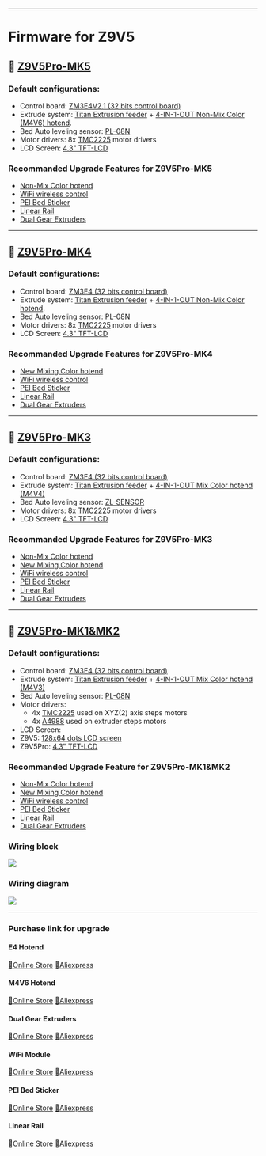 <!-- ### :globe_with_meridians: Choose Language (Translated by google)
[![](../../lanpic/ES.png)](https://github-com.translate.goog/ZONESTAR3D/Firmware/tree/master/Z9/Z9V5?_x_tr_sl=en&_x_tr_tl=es)
[![](../../lanpic/PT.png)](https://github-com.translate.goog/ZONESTAR3D/Firmware/tree/master/Z9/Z9V5?_x_tr_sl=en&_x_tr_tl=pt)
[![](../../lanpic/FR.png)](https://github-com.translate.goog/ZONESTAR3D/Firmware/tree/master/Z9/Z9V5?_x_tr_sl=en&_x_tr_tl=fr)
[![](../../lanpic/DE.png)](https://github-com.translate.goog/ZONESTAR3D/Firmware/tree/master/Z9/Z9V5?_x_tr_sl=en&_x_tr_tl=de)
[![](../../lanpic/IT.png)](https://github-com.translate.goog/ZONESTAR3D/Firmware/tree/master/Z9/Z9V5?_x_tr_sl=en&_x_tr_tl=it)
[![](../../lanpic/SW.png)](https://github-com.translate.goog/ZONESTAR3D/Firmware/tree/master/Z9/Z9V5?_x_tr_sl=en&_x_tr_tl=sv)
[![](../../lanpic/PL.png)](https://github-com.translate.goog/ZONESTAR3D/Firmware/tree/master/Z9/Z9V5?_x_tr_sl=en&_x_tr_tl=pl)
[![](../../lanpic/DK.png)](https://github-com.translate.goog/ZONESTAR3D/Firmware/tree/master/Z9/Z9V5?_x_tr_sl=en&_x_tr_tl=da)
[![](../../lanpic/CZ.png)](https://github-com.translate.goog/ZONESTAR3D/Firmware/tree/master/Z9/Z9V5?_x_tr_sl=en&_x_tr_tl=cs)
[![](../../lanpic/HR.png)](https://github-com.translate.goog/ZONESTAR3D/Firmware/tree/master/Z9/Z9V5?_x_tr_sl=en&_x_tr_tl=hr)
[![](../../lanpic/RO.png)](https://github-com.translate.goog/ZONESTAR3D/Firmware/tree/master/Z9/Z9V5?_x_tr_sl=en&_x_tr_tl=ro)
[![](../../lanpic/SK.png)](https://github-com.translate.goog/ZONESTAR3D/Firmware/tree/master/Z9/Z9V5?_x_tr_sl=en&_x_tr_tl=sk)

[![](../../lanpic/RU.png)](https://github-com.translate.goog/ZONESTAR3D/Firmware/tree/master/Z9/Z9V5?_x_tr_sl=en&_x_tr_tl=ru)
[![](../../lanpic/JP.png)](https://github-com.translate.goog/ZONESTAR3D/Firmware/tree/master/Z9/Z9V5?_x_tr_sl=en&_x_tr_tl=ja)
[![](../../lanpic/KR.png)](https://github-com.translate.goog/ZONESTAR3D/Firmware/tree/master/Z9/Z9V5?_x_tr_sl=en&_x_tr_tl=ko)
[![](../../lanpic/ID.png)](https://github-com.translate.goog/ZONESTAR3D/Firmware/tree/master/Z9/Z9V5?_x_tr_sl=en&_x_tr_tl=id)
[![](../../lanpic/TH.png)](https://github-com.translate.goog/ZONESTAR3D/Firmware/tree/master/Z9/Z9V5?_x_tr_sl=en&_x_tr_tl=th)
[![](../../lanpic/VN.png)](https://github-com.translate.goog/ZONESTAR3D/Firmware/tree/master/Z9/Z9V5?_x_tr_sl=en&_x_tr_tl=vi)
[![](../../lanpic/IL.png)](https://github-com.translate.goog/ZONESTAR3D/Firmware/tree/master/Z9/Z9V5?_x_tr_sl=en&_x_tr_tl=iw)
[![](../../lanpic/SA.png)](https://github-com.translate.goog/ZONESTAR3D/Firmware/tree/master/Z9/Z9V5?_x_tr_sl=en&_x_tr_tl=ar)
[![](../../lanpic/TR.png)](https://github-com.translate.goog/ZONESTAR3D/Firmware/tree/master/Z9/Z9V5?_x_tr_sl=en&_x_tr_tl=tr)
[![](../../lanpic/GR.png)](https://github-com.translate.goog/ZONESTAR3D/Firmware/tree/master/Z9/Z9V5?_x_tr_sl=en&_x_tr_tl=el)
[![](../../lanpic/BR.png)](https://github-com.translate.goog/ZONESTAR3D/Firmware/tree/master/Z9/Z9V5?_x_tr_sl=en&_x_tr_tl=pt)
[![](../../lanpic/CN.png)](https://github-com.translate.goog/ZONESTAR3D/Firmware/tree/master/Z9/Z9V5?_x_tr_sl=en&_x_tr_tl=zh-CN) -->

-----
# Firmware for Z9V5  
## :file_folder: [Z9V5Pro-MK5](./bin/Z9V5Pro-MK5)
### Default configurations:
- Control board: [ZM3E4V2.1 (32 bits control board)](#zm3e4)
- Extrude system: [Titan Extrusion feeder](https://www.aliexpress.com/item/3256801491924265.html) + [4-IN-1-OUT Non-Mix Color (M4V6) hotend](https://github.com/ZONESTAR3D/Upgrade-kit-guide/tree/main/HOTEND/M4%20%204-IN-1-OUT%20Mixing%20Color%20Hotend/M4_V6).
- Bed Auto leveling sensor: [PL-08N](https://www.aliexpress.com/item/2255800409994958.html)
- Motor drivers: 8x [TMC2225](https://www.aliexpress.com/item/3256803084406467.html) motor drivers
- LCD Screen: [4.3" TFT-LCD](https://github.com/ZONESTAR3D/Upgrade-kit-guide/tree/main/TFT-LCD/LCD-DWIN)   

### Recommanded Upgrade Features for Z9V5Pro-MK5
- [Non-Mix Color hotend](#e4-hotend)
- [WiFi wireless control](#wifi-module)
- [PEI Bed Sticker](#pei-bed-sticker) 
- [Linear Rail](#linear-rail) 
- [Dual Gear Extruders](#dual-gear-extruders)

-----
## :file_folder: [Z9V5Pro-MK4](./bin/Z9V5Pro-MK4)
### Default configurations:
- Control board: [ZM3E4 (32 bits control board)](#zm3e4)
- Extrude system: [Titan Extrusion feeder](https://www.aliexpress.com/item/3256801491924265.html) + [4-IN-1-OUT Non-Mix Color hotend](https://github.com/ZONESTAR3D/Upgrade-kit-guide/tree/main/HOTEND/E4%204-IN-1-OUT%20Non-Mixing%20Color%20Hotend).
- Bed Auto leveling sensor: [PL-08N](https://www.aliexpress.com/item/2255800409994958.html)
- Motor drivers: 8x [TMC2225](https://www.aliexpress.com/item/3256803084406467.html) motor drivers
- LCD Screen: [4.3" TFT-LCD](https://github.com/ZONESTAR3D/Upgrade-kit-guide/tree/main/TFT-LCD/LCD-DWIN)   

### Recommanded Upgrade Features for Z9V5Pro-MK4
- [New Mixing Color hotend](#m4v6-hotend)
- [WiFi wireless control](#wifi-module)
- [PEI Bed Sticker](#pei-bed-sticker) 
- [Linear Rail](#linear-rail) 
- [Dual Gear Extruders](#dual-gear-extruders)

-----
## :file_folder: [Z9V5Pro-MK3](./bin/Z9V5Pro-MK3)
### Default configurations:
- Control board: [ZM3E4 (32 bits control board)](#zm3e4)
- Extrude system: [Titan Extrusion feeder](https://www.aliexpress.com/item/3256801491924265.html) + [4-IN-1-OUT Mix Color hotend (M4V4)](https://github.com/ZONESTAR3D/Upgrade-kit-guide/tree/main/HOTEND/M4%20%204-IN-1-OUT%20Mixing%20Color%20Hotend)
- Bed Auto leveling sensor: [ZL-SENSOR](https://www.aliexpress.com/item/3256802678996718.html)
- Motor drivers: 8x [TMC2225](https://www.aliexpress.com/item/3256803084406467.html) motor drivers
- LCD Screen: [4.3" TFT-LCD](https://github.com/ZONESTAR3D/Upgrade-kit-guide/tree/main/TFT-LCD/LCD-DWIN)  
### Recommanded Upgrade Features for Z9V5Pro-MK3
- [Non-Mix Color hotend](#e4-hotend)
- [New Mixing Color hotend](#m4v6-hotend)
- [WiFi wireless control](#wifi-module)
- [PEI Bed Sticker](#pei-bed-sticker) 
- [Linear Rail](#linear-rail) 
- [Dual Gear Extruders](#dual-gear-extruders)

-----
## :file_folder: [Z9V5Pro-MK1&MK2](./bin/Z9V5Pro)
### Default configurations:
- Control board: [ZM3E4 (32 bits control board)](#zm3e4)
- Extrude system: [Titan Extrusion feeder](https://www.aliexpress.com/item/3256801491924265.html) + [4-IN-1-OUT Mix Color hotend (M4V3)](https://github.com/ZONESTAR3D/Upgrade-kit-guide/tree/main/HOTEND/M4%20%204-IN-1-OUT%20Mixing%20Color%20Hotend)
- Bed Auto leveling sensor: [PL-08N](https://www.aliexpress.com/item/2255800409994958.html)
- Motor drivers:
  - 4x [TMC2225](https://www.aliexpress.com/item/3256803084406467.html) used on XYZ(2) axis steps motors 
  - 4x [A4988](https://www.aliexpress.com/item/2255800771058461.html) used on extruder steps motors
- LCD Screen: 
 - Z9V5: [128x64 dots LCD screen](https://www.aliexpress.com/item/2255801130809506.html)   
 - Z9V5Pro: [4.3" TFT-LCD](https://github.com/ZONESTAR3D/Upgrade-kit-guide/tree/main/TFT-LCD/LCD-DWIN)      
### Recommanded Upgrade Feature for Z9V5Pro-MK1&MK2
- [Non-Mix Color hotend](#e4-hotend)
- [New Mixing Color hotend](#m4v6-hotend)
- [WiFi wireless control](#wifi-module)
- [PEI Bed Sticker](#pei-bed-sticker) 
- [Linear Rail](#linear-rail) 
- [Dual Gear Extruders](#dual-gear-extruders)

<!-- ### :file_folder: [Firmware bin file](./bin/)
Bin file is the complied file of the firmware, you can upload this file to the control board of 3d printer from SD card directly.     
About how to choose the correct firmware for your kit, please refer to [:point_right: **here**](./bin/readme.md).

### :file_folder:  [Firmware source code](https://github.com/ZONESTAR3D/source-code-for-3d-printer)
Z9V5 is open source of firmware, if you are interested in study, modify and build the firmware by yourself, please refer to [:point_right: **here**](https://github.com/ZONESTAR3D/source-code-for-3d-printer).   -->

### Wiring block
![](Z9V5_WiringBlock.jpg)

### Wiring diagram
![](Z9V5.jpg)

-----
### Purchase link for upgrade 
#### E4 Hotend
[:gift:Online Store](https://bit.ly/39qDtKp) [:gift:Aliexpress](https://www.aliexpress.com/item/3256802765462947.html)
#### M4V6 Hotend
[:gift:Online Store](https://bit.ly/3QhWJtf) [:gift:Aliexpress](https://www.aliexpress.com/item/1005004547646195.html)
#### Dual Gear Extruders
[:gift:Online Store]() [:gift:Aliexpress]()
#### WiFi Module 
[:gift:Online Store](https://bit.ly/3rB7mx1)  [:gift:Aliexpress](https://www.aliexpress.com/item/3256802192236737.html)   
#### PEI Bed Sticker
[:gift:Online Store](http://bit.ly/3GbI9Sr) [:gift:Aliexpress](https://www.aliexpress.com/item/3256804465400283.html) 
#### Linear Rail
[:gift:Online Store]() [:gift:Aliexpress]()